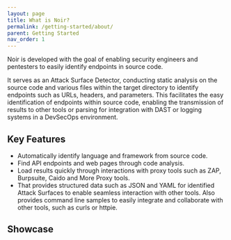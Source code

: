```yaml
---
layout: page
title: What is Noir?
permalink: /getting-started/about/
parent: Getting Started
nav_order: 1
---
```


Noir is developed with the goal of enabling security engineers and pentesters to easily identify endpoints in source code. 

It serves as an Attack Surface Detector, conducting static analysis on the source code and various files within the target directory to identify endpoints such as URLs, headers, and parameters. This facilitates the easy identification of endpoints within source code, enabling the transmission of results to other tools or parsing for integration with DAST or logging systems in a DevSecOps environment.

## Key Features

- Automatically identify language and framework from source code.
- Find API endpoints and web pages through code analysis.
- Load results quickly through interactions with proxy tools such as ZAP, Burpsuite, Caido and More Proxy tools.
- That provides structured data such as JSON and YAML for identified Attack Surfaces to enable seamless interaction with other tools. Also provides command line samples to easily integrate and collaborate with other tools, such as curls or httpie.

## Showcase